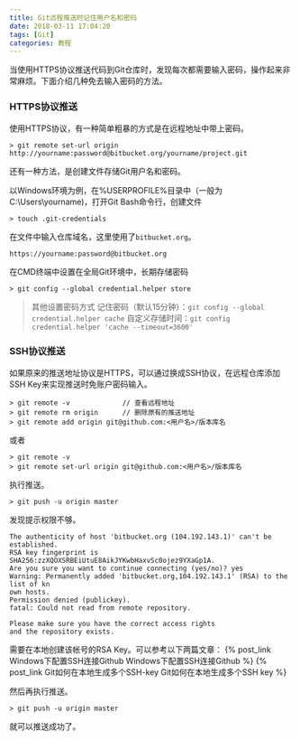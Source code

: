 ```yaml
---
title: Git远程推送时记住用户名和密码
date: 2018-03-11 17:04:20
tags: [Git]
categories: 教程
---
```


当使用HTTPS协议推送代码到Git仓库时，发现每次都需要输入密码，操作起来非常麻烦。下面介绍几种免去输入密码的方法。

<!-- more -->

### HTTPS协议推送

使用HTTPS协议，有一种简单粗暴的方式是在远程地址中带上密码。

```
> git remote set-url origin http://yourname:password@bitbucket.org/yourname/project.git
```

还有一种方法，是创建文件存储Git用户名和密码。

以Windows环境为例，在%USERPROFILE%目录中（一般为C:\Users\yourname)，打开Git Bash命令行，创建文件

```
> touch .git-credentials
```

在文件中输入仓库域名，这里使用了`bitbucket.org`。

```
https://yourname:password@bitbucket.org
```

在CMD终端中设置在全局Git环境中，长期存储密码

```
> git config --global credential.helper store
```

> 其他设置密码方式
> 记住密码（默认15分钟）：`git config --global credential.helper cache`
> 自定义存储时间：`git config credential.helper 'cache --timeout=3600'`

### SSH协议推送

如果原来的推送地址协议是HTTPS，可以通过换成SSH协议，在远程仓库添加SSH Key来实现推送时免账户密码输入。

```
> git remote -v             // 查看远程地址
> git remote rm origin      // 删除原有的推送地址
> git remote add origin git@github.com:<用户名>/版本库名
```

或者

```
> git remote -v
> git remote set-url origin git@github.com:<用户名>/版本库名
```

执行推送。
```
> git push -u origin master
```

发现提示权限不够。
```
The authenticity of host 'bitbucket.org (104.192.143.1)' can't be established.
RSA key fingerprint is SHA256:zzXQOXSRBEiUtuE8AikJYKwbHaxvSc0ojez9YXaGp1A.
Are you sure you want to continue connecting (yes/no)? yes
Warning: Permanently added 'bitbucket.org,104.192.143.1' (RSA) to the list of kn
own hosts.
Permission denied (publickey).
fatal: Could not read from remote repository.

Please make sure you have the correct access rights
and the repository exists.
```

需要在本地创建该帐号的RSA Key。可以参考以下两篇文章：
{% post_link Windows下配置SSH连接Github Windows下配置SSH连接Github %}
{% post_link Git如何在本地生成多个SSH-key Git如何在本地生成多个SSH key %}

然后再执行推送。
```
> git push -u origin master
```

就可以推送成功了。
